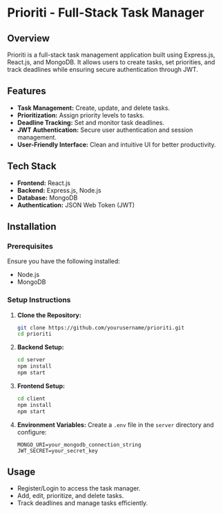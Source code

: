 # Prioriti - Full-Stack Task Manager

## Overview
Prioriti is a full-stack task management application built using Express.js, React.js, and MongoDB. It allows users to create tasks, set priorities, and track deadlines while ensuring secure authentication through JWT.

## Features
- **Task Management:** Create, update, and delete tasks.
- **Prioritization:** Assign priority levels to tasks.
- **Deadline Tracking:** Set and monitor task deadlines.
- **JWT Authentication:** Secure user authentication and session management.
- **User-Friendly Interface:** Clean and intuitive UI for better productivity.

## Tech Stack
- **Frontend:** React.js
- **Backend:** Express.js, Node.js
- **Database:** MongoDB
- **Authentication:** JSON Web Token (JWT)

## Installation

### Prerequisites
Ensure you have the following installed:
- Node.js
- MongoDB

### Setup Instructions
1. **Clone the Repository:**
   ```sh
   git clone https://github.com/yourusername/prioriti.git
   cd prioriti
   ```

2. **Backend Setup:**
   ```sh
   cd server
   npm install
   npm start
   ```

3. **Frontend Setup:**
   ```sh
   cd client
   npm install
   npm start
   ```

4. **Environment Variables:**
   Create a `.env` file in the `server` directory and configure:
   ```env
   MONGO_URI=your_mongodb_connection_string
   JWT_SECRET=your_secret_key
   ```

## Usage
- Register/Login to access the task manager.
- Add, edit, prioritize, and delete tasks.
- Track deadlines and manage tasks efficiently.

